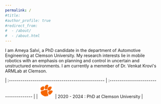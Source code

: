 ```yaml
---
permalink: /
#title: 
#author_profile: true
#redirect_from: 
#  - /about/
#  - /about.html
---
```



I am Ameya Salvi, a PhD candidate in the department of Automotive Engineering at Clemson University. My research interests lie in mobile robotics with an emphasis on planning and control in uncertain and unstructured environments. I am currently a memmber of Dr. Venkat Krovi's ARMLab at Clemson. 

<style>
table {
    border-collapse: collapse;
}
table, th, td {
   border: none;
}
blockquote {
    border-left: none;
    padding-left: 10px;
}
</style>


| :------------------------------------------------- | :-------------------------------------- | 
| <img src="images/Paw_RGB__Orange.jpg" width="50"/> | 2020 - 2024 : PhD at Clemson University |     

